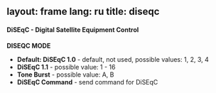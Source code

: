 layout: frame
lang: ru
title: diseqc
---

#### DiSEqC - Digital Satellite Equipment Control
**DISEQC MODE**

 - **Default: DiSEqC 1.0** - default, not used, possible values: 1, 2, 3, 4
 - **DiSEqC 1.1** - possible value: 1 - 16
 - **Tone Burst** - possible value: A, B
 - **DiSEqC Command** - send command for DiSEqC




